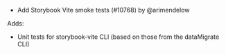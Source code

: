 - Add Storybook Vite smoke tests (#10768) by @arimendelow

Adds:

- Unit tests for storybook-vite CLI (based on those from the dataMigrate CLI)
